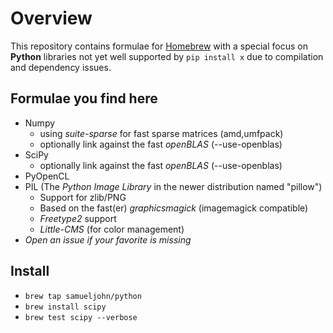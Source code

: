 # Overview

This repository contains formulae for [Homebrew](https://github.com/mxcl/homebrew) with a special focus on **Python** libraries not yet well supported by `pip install x` due to compilation and dependency issues.


## Formulae you find here

* Numpy
    - using *suite-sparse* for fast sparse matrices (amd,umfpack)
    - optionally link against the fast *openBLAS* (--use-openblas)
* SciPy
    - optionally link against the fast *openBLAS* (--use-openblas)
* PyOpenCL
* PIL (The *Python Image Library* in the newer distribution named "pillow")
    - Support for zlib/PNG
    - Based on the fast(er) *graphicsmagick* (imagemagick compatible)
    - *Freetype2* support
    - *Little-CMS* (for color management)
* _Open an issue if your favorite is missing_


## Install

 * `brew tap samueljohn/python`
 * `brew install scipy`
 * `brew test scipy --verbose`
